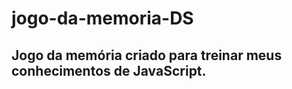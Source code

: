 # jogo-da-memoria-DS
<h2>Jogo da memória criado para treinar meus conhecimentos de JavaScript.</h2>
